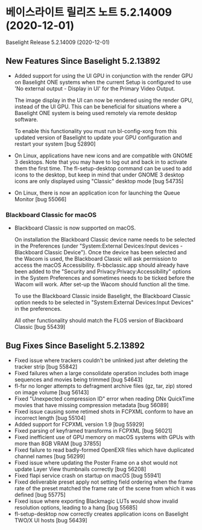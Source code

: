 # 베이스라이트 릴리즈 노트 5.2.14009 (2020-12-01)



Baselight Release 5.2.14009 (2020-12-01)

## New Features Since Baselight 5.2.13892

*   Added support for using the UI GPU in conjunction with the render GPU on Baselight ONE systems when the current Setup is configured to use 'No external output - Display in UI' for the Primary Video Output.

    The image display in the UI can now be rendered using the render GPU, instead of the UI GPU. This can be beneficial for situations where a Baselight ONE system is being used remotely via remote desktop software.

    To enable this functionality you must run bl-config-xorg from this updated version of Baselight to update your GPU configuration and restart your system \[bug 52890]
* On Linux, applications have new icons and are compatible with GNOME 3 desktops. Note that you may have to log out and back in to activate them the first time. The fl-setup-desktop command can be used to add icons to the desktop, but keep in mind that under GNOME 3 desktop icons are only displayed using "Classic" desktop mode \[bug 54735]
* On Linux, there is now an application icon for launching the Queue Monitor \[bug 55066]

### Blackboard Classic for macOS

*   Blackboard Classic is now supported on macOS.

    On installation the Blackboard Classic device name needs to be selected in the Preferences (under "System:External Devices:Input devices - Blackboard Classic Device"). Once the device has been selected and the Wacom is used, the Blackboard Classic will ask permission to access the macOS Accessibility. fl-bbclassic.app should already have been added to the "Security and Privacy:Privacy:Accessibility" options in the System Preferences and sometimes needs to be ticked before the Wacom will work. After set-up the Wacom should function all the time.

    To use the Blackboard Classic inside Baselight, the Blackboard Classic option needs to be selected in "System:External Devices:Input Devices" in the preferences.

    All other functionality should match the FLOS version of Blackboard Classic \[bug 55439]

## Bug Fixes Since Baselight 5.2.13892

* Fixed issue where trackers couldn't be unlinked just after deleting the tracker strip \[bug 55842]
* Fixed failures when a large consolidate operation includes both image sequences and movies being trimmed \[bug 54643]
* fl-fsr no longer attempts to defragment archive files (gz, tar, zip) stored on image volume \[bug 56143]
* Fixed "Unexpected compression ID" error when reading DNx QuickTime movies that have missing compression metadata \[bug 56089]
* Fixed issue causing some retimed shots in FCPXML conform to have an incorrect length \[bug 55104]
* Added support for FCPXML version 1.9 \[bug 55929]
* Fixed parsing of keyframed transforms in FCPXML \[bug 56021]
* Fixed inefficient use of GPU memory on macOS systems with GPUs with more than 8GB VRAM \[bug 37855]
* Fixed failure to read badly-formed OpenEXR files which have duplicated channel names \[bug 56299]
* Fixed issue where updating the Poster Frame on a shot would not update Layer View thumbnails correctly \[bug 56208]
* Fixed flapi service crash on startup on macOS \[bug 55941]
* Fixed deliverable preset apply not setting field ordering when the frame rate of the preset matched the frame rate of the scene from which it was defined \[bug 55775]
* Fixed issue where exporting Blackmagic LUTs would show invalid resolution options, leading to a hang \[bug 55685]
* fl-setup-desktop now correctly creates application icons on Baselight TWO/X UI hosts \[bug 56439]
